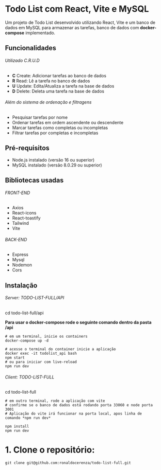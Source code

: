 # Todo List com React, Vite e MySQL

Um projeto de Todo List desenvolvido utilizando React, Vite e um banco de dados em MySQL para armazenar as tarefas, banco de dados com **docker-compose** implementado.

## Funcionalidades

###### Utilizado C.R.U.D

- **C** Create: Adicionar tarefas ao banco de dados
- **R** Read: Lê a tarefa no banco de dados
- **U** Update: Edita/Atualiza a tarefa na base de dados
- **D** Delete: Deleta uma tarefa na base de dados

###### Além do sistema de ordenação e filtragens
- Pesquisar tarefas por nome
- Ordenar tarefas em ordem ascendente ou descendente
- Marcar tarefas como completas ou incompletas
- Filtrar tarefas por completas e incompletas

## Pré-requisitos

- Node.js instalado (versão 16 ou superior)
- MySQL instalado (versão 8.0.29 ou superior)

## Bibliotecas usadas

###### FRONT-END
- Axios
- React-icons
- React-toastify
- Tailwind
- Vite

###### BACK-END
- Express
- Mysql
- Nodemon
- Cors

## Instalação

###### Server: TODO-LIST-FULL/API
cd todo-list-full/api

**Para usar o docker-compose rode o seguinte comando dentro da pasta /api**
```
# em um terminal, inicie os containers
docker-compose up -d

# acesse o terminal do container inicie a aplicação
docker exec -it todolist_api bash
npm start
# ou para iniciar com live-reload
npm run dev
```

###### Client: TODO-LIST-FULL
cd todo-list-full
```
# em outro terminal, rode a aplicação com vite
# confirme se o banco de dados está rodando porta 33060 e node porta 3001
# Aplicação do vite irá funcionar na porta local, apos linha de comando *npm run dev*

npm install
npm run dev
```

# 1. Clone o repositório:

```
git clone git@github.com:ronaldocerenza/todo-list-full.git
```
